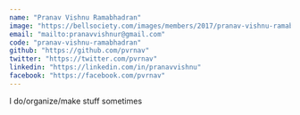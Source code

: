 ```yaml
---
name: "Pranav Vishnu Ramabhadran"
image: "https://bellsociety.com/images/members/2017/pranav-vishnu-ramabhadran.jpg"
email: "mailto:pranavvishnur@gmail.com"
code: "pranav-vishnu-ramabhadran"
github: "https://github.com/pvrnav"
twitter: "https://twitter.com/pvrnav"
linkedin: "https://linkedin.com/in/pranavvishnu"
facebook: "https://facebook.com/pvrnav"
---
```

I do/organize/make stuff sometimes